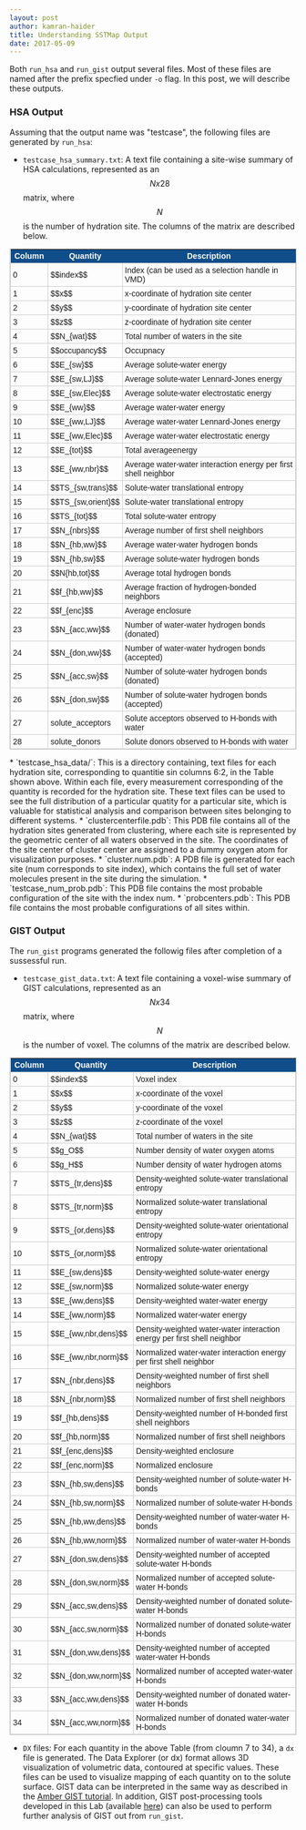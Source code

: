 ```yaml
---
layout: post
author: kamran-haider
title: Understanding SSTMap Output
date: 2017-05-09
---
```

Both `run_hsa` and `run_gist` output several files. Most of these files are named after the prefix specfied under `-o` flag. In this post, we will describe these outputs. 
<!--more-->


### HSA Output
Assuming that the output name was "testcase", the following files are generated by `run_hsa`:
* `testcase_hsa_summary.txt`: A text file containing a site-wise summary of HSA calculations, represented as an $$N x 28$$ matrix, where $$N$$ is the number of hydration site. The columns of the matrix are described below.
<style type="text/css">
  table.tableizer-table {
    font-size: 14px;
    border: 1px solid #CCC; 
    font-family: Lucida Sans Unicode, Lucida Grande, sans-serif;
  } 
  .tableizer-table td {
    padding: 4px;
    margin: 3px;
    border: 1px solid #CCC;
  }
  .tableizer-table th {
    background-color: #104E8B; 
    color: #FFF;
    font-weight: bold;
  }
</style>
<table class="tableizer-table">
<thead><tr class="tableizer-firstrow"><th>Column</th><th>Quantity</th><th>Description</th></tr></thead><tbody>
 <tr><td>0</td><td>$$index$$</td><td>Index (can be used as a selection handle in VMD)</td></tr>
 <tr><td>1</td><td>$$x$$</td><td>x-coordinate of hydration site center</td></tr>
 <tr><td>2</td><td>$$y$$</td><td>y-coordinate of hydration site center</td></tr>
 <tr><td>3</td><td>$$z$$</td><td>z-coordinate of hydration site center</td></tr>
 <tr><td>4</td><td>$$N_{wat}$$</td><td>Total number of waters in the site</td></tr>
 <tr><td>5</td><td>$$occupancy$$</td><td>Occupnacy</td></tr>
 <tr><td>6</td><td>$$E_{sw}$$</td><td>Average solute-water energy</td></tr>
 <tr><td>7</td><td>$$E_{sw,LJ}$$</td><td>Average solute-water Lennard-Jones energy</td></tr>
 <tr><td>8</td><td>$$E_{sw,Elec}$$</td><td>Average solute-water electrostatic energy</td></tr>
 <tr><td>9</td><td>$$E_{ww}$$</td><td>Average water-water energy</td></tr>
 <tr><td>10</td><td>$$E_{ww,LJ}$$</td><td>Average water-water Lennard-Jones energy</td></tr>
 <tr><td>11</td><td>$$E_{ww,Elec}$$</td><td>Average water-water electrostatic energy</td></tr>
 <tr><td>12</td><td>$$E_{tot}$$</td><td>Total averageenergy</td></tr>
 <tr><td>13</td><td>$$E_{ww,nbr}$$</td><td> Average water-water interaction energy per first shell neighbor</td></tr>
 <tr><td>14</td><td>$$TS_{sw,trans}$$</td><td>Solute-water translational entropy</td></tr>
 <tr><td>15</td><td>$$TS_{sw,orient}$$</td><td>Solute-water translational entropy</td></tr>
 <tr><td>16</td><td>$$TS_{tot}$$</td><td>Total solute-water entropy</td></tr>
 <tr><td>17</td><td>$$N_{nbrs}$$</td><td> Average number of first shell neighbors</td></tr>
 <tr><td>18</td><td>$$N_{hb,ww}$$</td><td> Average water-water hydrogen bonds</td></tr>
 <tr><td>19</td><td>$$N_{hb,sw}$$</td><td> Average solute-water hydrogen bonds</td></tr>
 <tr><td>20</td><td>$$N{hb,tot}$$</td><td>Average total hydrogen bonds</td></tr>
 <tr><td>21</td><td>$$f_{hb,ww}$$</td><td> Average fraction of hydrogen-bonded neighbors</td></tr>
 <tr><td>22</td><td>$$f_{enc}$$</td><td> Average enclosure</td></tr>
 <tr><td>23</td><td>$$N_{acc,ww}$$</td><td> Number of water-water hydrogen bonds (donated)</td></tr>
 <tr><td>24</td><td>$$N_{don,ww}$$</td><td> Number of water-water hydrogen bonds (accepted)</td></tr>
 <tr><td>25</td><td>$$N_{acc,sw}$$</td><td> Number of solute-water hydrogen bonds (donated)</td></tr>
 <tr><td>26</td><td>$$N_{don,sw}$$</td><td> Number of solute-water hydrogen bonds (accepted)</td></tr>
 <tr><td>27</td><td>solute_acceptors</td><td>Solute acceptors observed to H-bonds with water</td></tr>
 <tr><td>28</td><td>solute_donors</td><td>Solute donors observed to H-bonds with water</td></tr>
</tbody></table> 
* `testcase_hsa_data/`: This is a directory containing, text files for each hydration site, corresponding to quantitie sin columns 6:2, in the Table shown above. Within each file, every measurement corresponding of the quantity is recorded for the hydration site. These text files can be used to see the full distribution of a particular quatity for a particular site, which is valuable for statistical analysis and comparison between sites belonging to different systems.
* `clustercenterfile.pdb`: This PDB file contains all of the hydration sites generated from clustering, where each site is represented by the geometric center of all waters observed in the site. The coordinates of the site center of cluster center are assigned to a dummy oxygen atom for visualization purposes.
* `cluster.num.pdb`: A PDB file is generated for each site (num corresponds to site index), which contains the full set of water molecules present in the site during the simulation.
* `testcase_num_prob.pdb`: This PDB file contains the most probable configuration of the site with the index num.
* `probcenters.pdb`: This PDB file contains the most probable configurations of all sites within.


### GIST Output
The `run_gist` programs generated the followig files after completion of a sussessful run.
* `testcase_gist_data.txt`: A text file containing a voxel-wise summary of GIST calculations, represented as an $$N x 34$$ matrix, where $$N$$ is the number of voxel. The columns of the matrix are described below.
<style type="text/css">
  table.tableizer-table {
    font-size: 14px;
    border: 1px solid #CCC; 
    font-family: Lucida Sans Unicode, Lucida Grande, sans-serif;
  } 
  .tableizer-table td {
    padding: 4px;
    margin: 3px;
    border: 1px solid #CCC;
  }
  .tableizer-table th {
    background-color: #104E8B; 
    color: #FFF;
    font-weight: bold;
  }
</style>
<table class="tableizer-table">
<thead><tr class="tableizer-firstrow"><th>Column</th><th>Quantity</th><th>Description</th></tr></thead><tbody>
 <tr><td>0</td><td>$$index$$</td><td>Voxel index</td></tr>
 <tr><td>1</td><td>$$x$$</td><td>x-coordinate of the voxel</td></tr>
 <tr><td>2</td><td>$$y$$</td><td>y-coordinate of the voxel</td></tr>
 <tr><td>3</td><td>$$z$$</td><td>z-coordinate of the voxel</td></tr>
 <tr><td>4</td><td>$$N_{wat}$$</td><td>Total number of waters in the site</td></tr>
 <tr><td>5</td><td>$$g_O$$</td><td>Number density of water oxygen atoms</td></tr>
 <tr><td>6</td><td>$$g_H$$</td><td>Number density of water hydrogen atoms</td></tr>
 <tr><td>7</td><td>$$TS_{tr,dens}$$</td><td>Density-weighted solute-water translational entropy</td></tr>
 <tr><td>8</td><td>$$TS_{tr,norm}$$</td><td>Normalized solute-water translational entropy</td></tr>
 <tr><td>9</td><td>$$TS_{or,dens}$$</td><td>Density-weighted solute-water orientational entropy</td></tr>
 <tr><td>10</td><td>$$TS_{or,norm}$$</td><td>Normalized solute-water orientational entropy</td></tr>
 <tr><td>11</td><td>$$E_{sw,dens}$$</td><td>Density-weighted solute-water energy</td></tr>
 <tr><td>12</td><td>$$E_{sw,norm}$$</td><td>Normalized solute-water energy</td></tr>
 <tr><td>13</td><td>$$E_{ww,dens}$$</td><td>Density-weighted water-water energy</td></tr>
 <tr><td>14</td><td>$$E_{ww,norm}$$</td><td>Normalized water-water energy</td></tr>
 <tr><td>15</td><td>$$E_{ww,nbr,dens}$$</td><td>Density-weighted water-water interaction energy per first shell neighbor</td></tr>
 <tr><td>16</td><td>$$E_{ww,nbr,norm}$$</td><td>Normalized water-water interaction energy per first shell neighbor</td></tr>
 <tr><td>17</td><td>$$N_{nbr,dens}$$</td><td>Density-weighted number of first shell neighbors</td></tr>
 <tr><td>18</td><td>$$N_{nbr,norm}$$</td><td>Normalized number of first shell neighbors</td></tr>
 <tr><td>19</td><td>$$f_{hb,dens}$$</td><td>Density-weighted number of H-bonded first shell neighbors</td></tr>
 <tr><td>20</td><td>$$f_{hb,norm}$$</td><td>Normalized number of first shell neighbors</td></tr>
 <tr><td>21</td><td>$$f_{enc,dens}$$</td><td>Density-weighted enclosure</td></tr>
 <tr><td>22</td><td>$$f_{enc,norm}$$</td><td>Normalized enclosure</td></tr>
 <tr><td>23</td><td>$$N_{hb,sw,dens}$$</td><td>Density-weighted number of solute-water H-bonds</td></tr>
 <tr><td>24</td><td>$$N_{hb,sw,norm}$$</td><td>Normalized number of solute-water H-bonds</td></tr>
 <tr><td>25</td><td>$$N_{hb,ww,dens}$$</td><td>Density-weighted number of water-water H-bonds</td></tr>
 <tr><td>26</td><td>$$N_{hb,ww,norm}$$</td><td>Normalized number of water-water H-bonds</td></tr>
 <tr><td>27</td><td>$$N_{don,sw,dens}$$</td><td>Density-weighted number of accepted solute-water H-bonds</td></tr>
 <tr><td>28</td><td>$$N_{don,sw,norm}$$</td><td>Normalized number of accepted solute-water H-bonds</td></tr>
 <tr><td>29</td><td>$$N_{acc,sw,dens}$$</td><td>Density-weighted number of donated solute-water H-bonds</td></tr>
 <tr><td>30</td><td>$$N_{acc,sw,norm}$$</td><td>Normalized number of donated solute-water H-bonds</td></tr>
 <tr><td>31</td><td>$$N_{don,ww,dens}$$</td><td>Density-weighted number of accepted water-water H-bonds</td></tr>
 <tr><td>32</td><td>$$N_{don,ww,norm}$$</td><td>Normalized number of accepted water-water H-bonds</td></tr>
 <tr><td>33</td><td>$$N_{acc,ww,dens}$$</td><td>Density-weighted number of donated water-water H-bonds</td></tr>
 <tr><td>34</td><td>$$N_{acc,ww,norm}$$</td><td>Normalized number of donated water-water H-bonds</td></tr>
</tbody></table>

 * `DX` files: For each quantity in the above Table (from cloumn 7 to 34), a `dx` file is generated. The Data Explorer (or dx) format allows 3D visualization of volumetric data, contoured at specific values. These files can be used to visualize mapping of each quantity on to the solute surface. GIST data can be interpreted in the same way as described in the [Amber GIST tutorial](http://ambermd.org/tutorials/advanced/tutorial25/). In addition, GIST post-processing tools developed in this Lab (available [here](http://ambermd.org/tutorials/advanced/tutorial25/section4.htm)) can also be used to perform further analysis of GIST out from `run_gist`. 
<!--more-->
